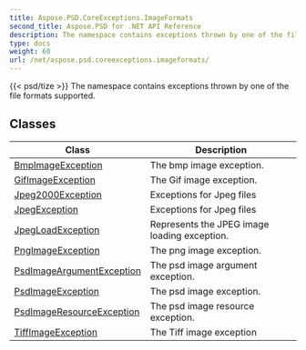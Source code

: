 ```yaml
---
title: Aspose.PSD.CoreExceptions.ImageFormats
second_title: Aspose.PSD for .NET API Reference
description: The namespace contains exceptions thrown by one of the file formats supported
type: docs
weight: 60
url: /net/aspose.psd.coreexceptions.imageformats/
---
```

{{< psd/tize >}}
The namespace contains exceptions thrown by one of the file formats supported.

## Classes

| Class | Description |
| --- | --- |
| [BmpImageException](./bmpimageexception/) | The bmp image exception. |
| [GifImageException](./gifimageexception/) | The Gif image exception. |
| [Jpeg2000Exception](./jpeg2000exception/) | Exceptions for Jpeg files |
| [JpegException](./jpegexception/) | Exceptions for Jpeg files |
| [JpegLoadException](./jpegloadexception/) | Represents the JPEG image loading exception. |
| [PngImageException](./pngimageexception/) | The png image exception. |
| [PsdImageArgumentException](./psdimageargumentexception/) | The psd image argument exception. |
| [PsdImageException](./psdimageexception/) | The psd image exception. |
| [PsdImageResourceException](./psdimageresourceexception/) | The psd image resource exception. |
| [TiffImageException](./tiffimageexception/) | The Tiff image exception |


